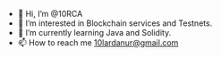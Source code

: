 - 👋 Hi, I’m @10RCA
- 👀 I’m interested in Blockchain services and Testnets.
- 🌱 I’m currently learning Java and Solidity.
- 📫 How to reach me 10lardanur@gmail.com
